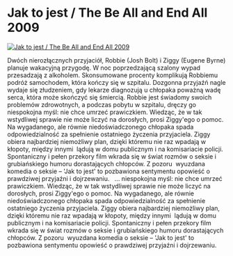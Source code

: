Jak to jest / The Be All and End All 2009 
=============
[![Jak to jest / The Be All and End All 2009 ](http://vidos.pl/images/player.gif)](http://vidos.pl/jak-to-jest-the-be-all-and-end-all-2009)

 Dwóch nierozłącznych przyjaciół, Robbie (Josh Bolt) i Ziggy (Eugene Byrne) planuje wakacyjną przygodę. W noc poprzedzającą szalony wypad przesadzają z alkoholem. Skonsumowane procenty komplikują Robbiemu podróż samochodem, która kończy się w szpitalu. Dozgonna przyjaźń nagle wydaje się złudzeniem, gdy lekarze diagnozują u chłopaka poważną wadę serca, która może skończyć się śmiercią. Robbie jest świadomy swoich problemów zdrowotnych, a podczas pobytu w szpitalu, dręczy go niespokojna myśl: nie chce umrzeć prawiczkiem. Wiedząc, że w tak wstydliwej sprawie nie może liczyć na dorosłych, prosi Ziggy'ego o pomoc. Na wygadanego, ale równie niedoświadczonego chłopaka spada odpowiedzialność za spełnienie ostatniego życzenia przyjaciela. Ziggy obiera najbardziej niemożliwy plan, dzięki któremu nie raz wpadają w kłopoty, między innymi  lądują w domu publicznym i na komisariacie policji. Spontaniczny i pełen przekory film wkrada się w świat rozmów o seksie i grubiańskiego humoru dorastających chłopców. Z pozoru  wyuzdana komedia o seksie – 'Jak to jest' to pozbawiona sentymentu opowieść o prawdziwej przyjaźni i dojrzewaniu.     ... niespokojna myśl: nie chce umrzeć prawiczkiem. Wiedząc, że w tak wstydliwej sprawie nie może liczyć na dorosłych, prosi Ziggy'ego o pomoc. Na wygadanego, ale równie niedoświadczonego chłopaka spada odpowiedzialność za spełnienie ostatniego życzenia przyjaciela. Ziggy obiera najbardziej niemożliwy plan, dzięki któremu nie raz wpadają w kłopoty, między innymi  lądują w domu publicznym i na komisariacie policji. Spontaniczny i pełen przekory film wkrada się w świat rozmów o seksie i grubiańskiego humoru dorastających chłopców. Z pozoru  wyuzdana komedia o seksie – 'Jak to jest' to pozbawiona sentymentu opowieść o prawdziwej przyjaźni i dojrzewaniu.  
